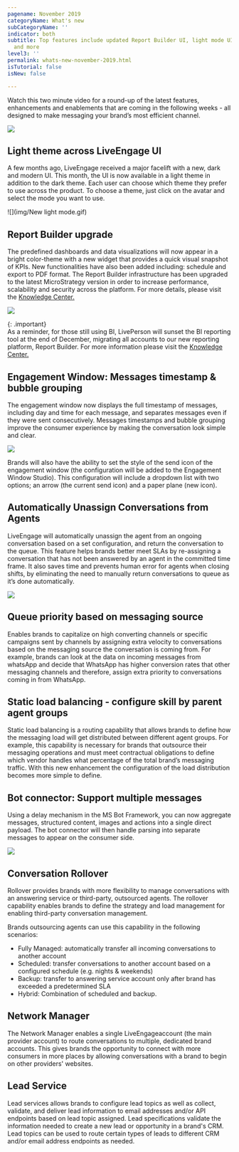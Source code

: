 ```yaml
---
pagename: November 2019
categoryName: What's new
subCategoryName: ''
indicator: both
subtitle: Top features include updated Report Builder UI, light mode UI across product
  and more
level3: ''
permalink: whats-new-november-2019.html
isTutorial: false
isNew: false

---
```

Watch this two minute video for a round-up of the latest features, enhancements and enablements that are coming in the following weeks - all designed to make messaging your brand’s most efficient channel. 

![](img/Nov_whats_new1.jpg)

## Light theme across LiveEngage UI

A few months ago, LiveEngage received a major facelift with a new, dark and modern UI. This month, the UI is now available in a light theme in addition to the dark theme. Each user can choose which theme they prefer to use across the product. To choose a theme,  just click on the avatar and select the mode you want to use.

![](img/New light mode.gif)

## Report Builder upgrade

The predefined dashboards and data visualizations will now appear in a bright color-theme with a new widget that provides a quick visual snapshot of KPIs. New functionalities have also been added including: schedule and export to PDF format. The Report Builder infrastructure has been upgraded to the latest MicroStrategy version in order to increase performance, scalability and security across the platform. For more details, please visit the [Knowledge Center.](https://knowledge.liveperson.com/data-reporting-report-builder-introducing-the-enhanced-report-builder.html)

![](img/nov-whats-new-report-builder.png)

{: .important}  
As a reminder, for those still using BI, LivePerson will sunset the BI reporting tool at the end of December, migrating all accounts to our new reporting platform, Report Builder.  For more information please visit the [Knowledge Center.](https://knowledge.liveperson.com/data-reporting-report-builder-moving-from-bi-to-report-builder.html)

## Engagement Window: Messages timestamp & bubble grouping

The engagement window now displays the full timestamp of messages, including day and time for each message, and separates messages even if they were sent consecutively. Messages timestamps and bubble grouping improve the consumer experience by making the conversation look simple and clear.

![](img/nov-whats-new-timestamp-bubbels.png)

Brands will also have the ability to set the style of the send icon of the engagement window (the configuration will be added to the Engagement Window Studio). This configuration will include a dropdown list with two options; an arrow (the current send icon) and a paper plane (new icon).


## Automatically Unassign Conversations from Agents

LiveEngage will automatically unassign the agent from an ongoing conversation based on a set configuration, and return the conversation to the queue.  This feature helps brands better meet SLAs by re-assigning a conversation that has not been answered by an agent in the committed time frame. It also saves time and prevents human error for agents when closing shifts, by eliminating the need to manually return conversations to queue as it’s done automatically.

![](img/nov-whats-new-Agent-Unassign.jpg) 

## Queue priority based on messaging source

Enables brands to capitalize on high converting channels or specific campaigns sent by channels by assigning extra velocity to conversations based on the messaging source the conversation is coming from. For example, brands can look at the data on incoming messages from whatsApp and decide that WhatsApp has higher conversion rates that other messaging channels and therefore, assign extra priority to conversations coming in from WhatsApp.

## Static load balancing - configure skill by parent agent groups

Static load balancing is a routing capability that allows brands to define how the messaging load will get distributed between different agent groups. For example, this capability is necessary for brands that outsource their messaging operations and must meet contractual obligations to define which vendor handles what percentage of the total brand’s messaging traffic.  With this new enhancement the configuration of the load distribution becomes more simple to define. 

## Bot connector: Support multiple messages 

Using a delay mechanism in the MS Bot Framework, you can now aggregate messages, structured content, images and actions into a single direct payload. The bot connector will then handle parsing into separate messages to appear on the consumer side. 

![](img/nov-whats-new-bot-connector.png) 

## Conversation Rollover

Rollover provides brands with more flexibility to manage conversations with an answering service or third-party, outsourced agents.  The rollover capability enables brands to define the strategy and load management for enabling third-party conversation management.  

Brands outsourcing agents can use this capability in the following scenarios:
* Fully Managed: automatically transfer all incoming conversations to another account 
* Scheduled: transfer conversations to another account based on a configured schedule (e.g. nights & weekends) 
* Backup: transfer to answering service account only after brand has exceeded a predetermined SLA
* Hybrid: Combination of scheduled and backup.

## Network Manager

The Network Manager enables a single LiveEngageaccount (the main provider account) to route conversations to multiple, dedicated brand accounts. This gives brands the opportunity to connect with more consumers in more places by allowing conversations with a brand to begin on other providers' websites.

## Lead Service

Lead services allows brands to configure lead topics as well as collect, validate, and deliver lead information to email addresses and/or API endpoints based on lead topic assigned.  Lead specifications validate the information needed to create a new lead or opportunity in a brand's CRM.  Lead topics can be used to route certain types of leads to different CRM and/or email address endpoints as needed.
